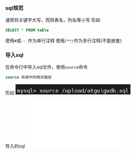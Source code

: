 ### sql规范

通常将关键字大写，而将表名，列名等小写
形如

```sql
SELECT * FROM table
```

使用`#`或`-- `作为单行注释
使用`/**/`作为多行注释(不能嵌套)

### 导入sql

在命令行中导入sql文件，使用`source`命令

```sql
source 系统中的绝对路径
```

形如
![avatar](../source/img/source.png)

导入的sql
![atguigudb](../source/atguigudb.sql)

